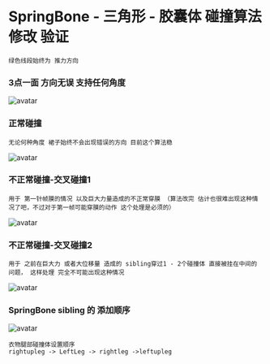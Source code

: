 # SpringBone - 三角形 - 胶囊体 碰撞算法修改 验证
```
绿色线段始终为 推力方向
```

### 3点一面 方向无误 支持任何角度
![avatar](https://github.com/nightmare100/lineTriangleCollider/blob/feature/klab/imgs/v1.gif)

### 正常碰撞
```
无论何种角度 裙子始终不会出现错误的方向 目前这个算法稳
```
![avatar](https://github.com/nightmare100/lineTriangleCollider/blob/feature/klab/imgs/v2.gif)

### 不正常碰撞-交叉碰撞1
```
用于 第一针帧膜的情况 以及巨大力量造成的不正常穿膜 （算法改完 估计也很难出现这种情况了吧，不过对于第一帧可能穿膜的动作 这个处理是必须的）
```
![avatar](https://github.com/nightmare100/lineTriangleCollider/blob/feature/klab/imgs/v3.gif)

### 不正常碰撞-交叉碰撞2
```
用于 之前在巨大力 或者大位移量 造成的 sibling穿过1 - 2个碰撞体 直接被挂在中间的 问题， 这样处理 完全不可能出现这种情况
```
![avatar](https://github.com/nightmare100/lineTriangleCollider/blob/feature/klab/imgs/v4.gif)

### SpringBone sibling 的 添加顺序
![avatar](https://github.com/nightmare100/lineTriangleCollider/blob/feature/klab/imgs/springbone-spt.png)
```
衣物腿部碰撞体设置顺序
rightupleg -> LeftLeg -> rightleg ->leftupleg
```

